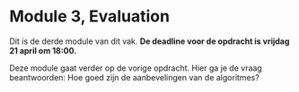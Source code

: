 # Module 3, Evaluation

Dit is de derde module van dit vak. **De deadline voor de opdracht is vrijdag 21 april om 18:00.**

Deze module gaat verder op de vorige opdracht. Hier ga je de vraag beantwoorden: Hoe goed zijn de aanbevelingen van de algoritmes?
